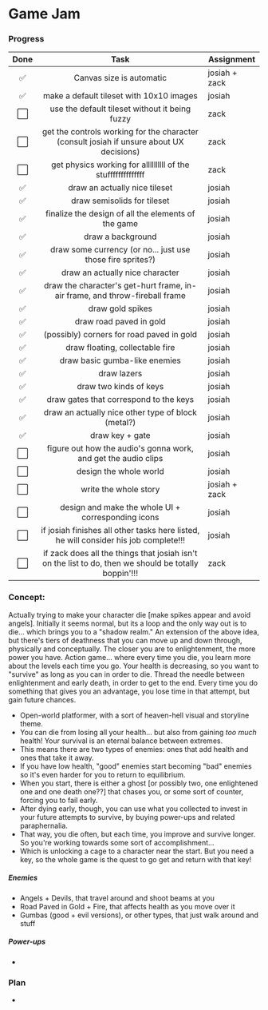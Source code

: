 # Game Jam

### Progress

| Done |      Task      | Assignment   |
| :--: | :------------: | ------------ |
| ✅ |  Canvas size is automatic  | josiah + zack |
| ✅ |  make a default tileset with 10x10 images  | josiah |
| ⬜️ |  use the default tileset without it being fuzzy  | zack |
| ⬜️ |  get the controls working for the character (consult josiah if unsure about UX decisions)  | zack |
| ⬜️ |  get physics working for allllllllll of the stuffffffffffffff  | zack |
| ✅ |  draw an actually nice tileset  | josiah |
| ✅ |  draw semisolids for tileset  | josiah |
| ✅ |  finalize the design of all the elements of the game  | josiah |
| ✅ |  draw a background  | josiah |
| ✅ |  draw some currency (or no... just use those fire sprites?)  | josiah |
| ✅ |  draw an actually nice character  | josiah |
| ✅ |  draw the character's get-hurt frame, in-air frame, and throw-fireball frame  | josiah |
| ✅ |  draw gold spikes  | josiah |
| ✅ |  draw road paved in gold  | josiah |
| ✅ |  (possibly) corners for road paved in gold  | josiah |
| ✅ |  draw floating, collectable fire  | josiah |
| ✅ |  draw basic gumba-like enemies  | josiah |
| ✅ |  draw lazers  | josiah |
| ✅ |  draw two kinds of keys  | josiah |
| ✅ |  draw gates that correspond to the keys  | josiah |
| ✅ |  draw an actually nice other type of block (metal?)  | josiah |
| ✅ |  draw key + gate  | josiah |
| ⬜️ |  figure out how the audio's gonna work, and get the audio clips  | josiah |
| ⬜️ |  design the whole world  | josiah |
| ⬜️ |  write the whole story  | josiah + zack |
| ⬜️ |  design and make the whole UI + corresponding icons  | josiah |
| ⬜️ |  if josiah finishes all other tasks here listed, he will consider his job complete!!!  | josiah |
| ⬜️ |  if zack does all the things that josiah isn't on the list to do, then we should be totally boppin'!!!  | zack |

### Concept:

Actually trying to make your character die [make spikes appear and avoid angels].
Initially it seems normal, but its a loop and the only way out is to die... which brings you to a "shadow realm."
An extension of the above idea, but there's tiers of deathness that you can move up and down through, physically and conceptually.
The closer you are to enlightenment, the more power you have.
Action game... where every time you die, you learn more about the levels each time you go.
Your health is decreasing, so you want to "survive" as long as you can in order to die.
Thread the needle between enlightenment and early death, in order to get to the end.
Every time you do something that gives you an advantage, you lose time in that attempt, but gain future chances.

- Open-world platformer, with a sort of heaven-hell visual and storyline theme.
- You can die from losing all your health... but also from gaining *too much* health! Your survival is an eternal balance between extremes.
- This means there are two types of enemies: ones that add health and ones that take it away.
- If you have low health, "good" enemies start becoming "bad" enemies so it's even harder for you to return to equilibrium.
- When you start, there is either a ghost [or possibly two, one enlightened one and one death one??] that chases you, or some sort of counter, forcing you to fail early.
- After dying early, though, you can use what you collected to invest in your future attempts to survive, by buying power-ups and related paraphernalia.
- That way, you die often, but each time, you improve and survive longer. So you're working towards some sort of accomplishment...
- Which is unlocking a cage to a character near the start. But you need a key, so the whole game is the quest to go get and return with that key!

##### Enemies

- Angels + Devils, that travel around and shoot beams at you
- Road Paved in Gold + Fire, that affects health as you move over it
- Gumbas (good + evil versions), or other types, that just walk around and stuff

##### Power-ups

- 

### Plan

- 
